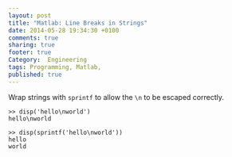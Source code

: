 ```yaml
---
layout: post
title: "Matlab: Line Breaks in Strings"
date: 2014-05-28 19:34:30 +0100
comments: true
sharing: true
footer: true
Category:  Engineering
tags: Programming, Matlab,
published: true
---
```


Wrap strings with `sprintf` to allow the `\n` to be escaped correctly.

    >> disp('hello\nworld')
    hello\nworld

    >> disp(sprintf('hello\nworld'))
    hello
    world

